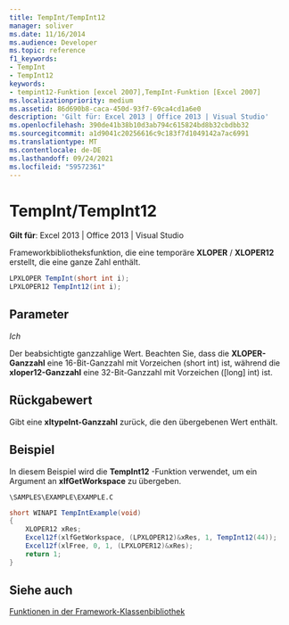 ```yaml
---
title: TempInt/TempInt12
manager: soliver
ms.date: 11/16/2014
ms.audience: Developer
ms.topic: reference
f1_keywords:
- TempInt
- TempInt12
keywords:
- tempint12-Funktion [excel 2007],TempInt-Funktion [Excel 2007]
ms.localizationpriority: medium
ms.assetid: 86d690b8-caca-450d-93f7-69ca4cd1a6e0
description: 'Gilt für: Excel 2013 | Office 2013 | Visual Studio'
ms.openlocfilehash: 390de41b38b10d3ab794c615824bd8b32cbdbb32
ms.sourcegitcommit: a1d9041c20256616c9c183f7d1049142a7ac6991
ms.translationtype: MT
ms.contentlocale: de-DE
ms.lasthandoff: 09/24/2021
ms.locfileid: "59572361"
---
```

# <a name="tempinttempint12"></a>TempInt/TempInt12

 **Gilt für**: Excel 2013 | Office 2013 | Visual Studio 
  
Frameworkbibliotheksfunktion, die eine temporäre **XLOPER** /  **XLOPER12** erstellt, die eine ganze Zahl enthält. 
  
```cs
LPXLOPER TempInt(short int i);
LPXLOPER12 TempInt12(int i);
```

## <a name="parameters"></a>Parameter

 _Ich_
  
Der beabsichtigte ganzzahlige Wert. Beachten Sie, dass die **XLOPER-Ganzzahl** eine 16-Bit-Ganzzahl mit Vorzeichen (short int) ist, während die **xloper12-Ganzzahl** eine 32-Bit-Ganzzahl mit Vorzeichen ([long] int) ist. 
  
## <a name="return-value"></a>Rückgabewert

Gibt eine **xltypeInt-Ganzzahl** zurück, die den übergebenen Wert enthält. 
  
## <a name="example"></a>Beispiel

In diesem Beispiel wird die **TempInt12** -Funktion verwendet, um ein Argument an **xlfGetWorkspace** zu übergeben.
  
 `\SAMPLES\EXAMPLE\EXAMPLE.C`
  
```cs
short WINAPI TempIntExample(void)
{
    XLOPER12 xRes;
    Excel12f(xlfGetWorkspace, (LPXLOPER12)&xRes, 1, TempInt12(44));
    Excel12f(xlFree, 0, 1, (LPXLOPER12)&xRes);
    return 1;
}
```

## <a name="see-also"></a>Siehe auch



[Funktionen in der Framework-Klassenbibliothek](functions-in-the-framework-library.md)


